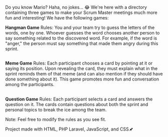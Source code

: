 Do you know Mario? Haha, no jokes... 😂 We're here with a directory containing three games to make your Scrum Master meetings much more fun and interesting! We have the following games:


**Hangman Game**
Rules: You and your team try to guess the letters of the words, one by one. Whoever guesses the word chooses another person to say something related to the discovered word. For example, if the word is "anger," the person must say something that made them angry during this sprint.
##
**Meme Game**
Rules: Each participant chooses a card by pointing at it or saying its position. Upon revealing the card, they must explain what in the sprint reminds them of that meme (and can also mention if they should have done something about it). This game promotes more fun and conversation among the participants.
##
**Question Game**
Rules: Each participant selects a card and answers the question on it. The cards contain questions about both the sprint and personal topics to break the ice among the team.

Note: Feel free to modify the rules as you see fit.

Project made with HTML, PHP Laravel, JavaScript, and CSS.💕
